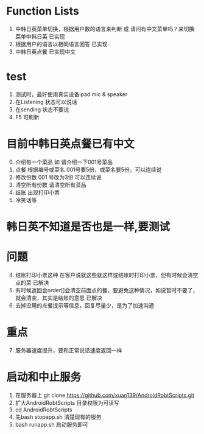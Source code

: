 # Function Lists

1. 中韩日英菜单切换，根据用户数的语言来判断 或 请问有中文菜单吗？来切换菜单中韩日英 已实现
2. 根据用户的语言以相同语言回答 已实现
3. 中韩日英点餐 已实现中文

# test
1. 测试时，最好使用真实设备ipad mic & speaker
2. 在Listening 状态可以说话
3. 在sending 状态不要说
4. F5 可刷新

# 目前中韩日英点餐已有中文

0. 介绍每一个菜品         如 请介绍一下001号菜品
1. 点餐 根据编号或菜名     001号要5份，或菜名要5份，可以连续说
2. 修改份数              001 号改为3份 可以连续说
3. 清空所有份数          请清空所有菜品
4. 结账                 出现打印小票
5. 冷笑话等

# 韩日英不知道是否也是一样,要测试

# 问题
4. 结账打印小票这种 在客户说就这些就这样或结账时打印小票，但有时候会清空点的菜 已解决
5. 有时候返回会order[]会清空前面点的餐，要避免这种情况，如说暂时不要了，就会清空，其实是结账的意思 已解决
6. 去掉没用的点餐提示等信息，回复尽量少，是为了加速沟通

# 重点
7. 服务器速度提升，要和正常说话速度返回一样

# 启动和中止服务

1. 在服务器上 git clone https://github.com/xuan139/AndroidRobtScripts.git
2. 扩大AndroidRobtScripts 目录权限为可读写
3. cd AndroidRobtScripts 
4. 先bash stopapp.sh 清楚现有的服务
5. bash runapp.sh 启动服务即可
